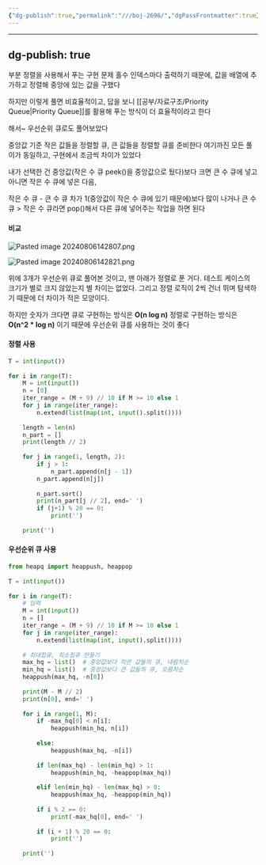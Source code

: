 ```yaml
---
{"dg-publish":true,"permalink":"///boj-2696/","dgPassFrontmatter":true}
---
```



---
dg-publish: true
---
부분 정렬을 사용해서 푸는 구현 문제
홀수 인덱스마다 출력하기 때문에, 값을 배열에 추가하고 정렬해 중앙에 있는 값을 구했다

하지만 이렇게 풀면 비효율적이고, 답을 보니 [[공부/자료구조/Priority Queue\|Priority Queue]]를 활용해 푸는 방식이 더 효율적이라고 한다

해서~ 우선순위 큐로도 풀어보았다

중앙값 기준 작은 값들을 정렬할 큐, 큰 값들을 정렬할 큐를 준비한다
여기까진 모든 풀이가 동일하고, 구현에서 조금씩 차이가 있었다

내가 선택한 건 중앙값(작은 수 큐 peek()을 중앙값으로 뒀다)보다 크면 큰 수 큐에 넣고
아니면 작은 수 큐에 넣은 다음,

작은 수 큐 - 큰 수 큐 차가 1(중앙값이 작은 수 큐에 있기 때문에)보다 많이 나거나
큰 수 큐 > 작은 수 큐라면 pop()해서 다른 큐에 넣어주는 작업을 하면 된다

#### 비교

![Pasted image 20240806142807.png](/img/user/%EC%B2%A8%EB%B6%80%ED%8C%8C%EC%9D%BC/Pasted%20image%2020240806142807.png)

![Pasted image 20240806142821.png](/img/user/%EC%B2%A8%EB%B6%80%ED%8C%8C%EC%9D%BC/Pasted%20image%2020240806142821.png)

위에 3개가 우선순위 큐로 풀어본 것이고, 맨 아래가 정렬로 푼 거다. 테스트 케이스의 크기가 별로 크지 않았는지 별 차이는 없었다. 그리고 정렬 로직이 2씩 건너 뛰며 탐색하기 때문에 더 차이가 적은 모양이다.

하지만 숫자가 크다면 큐로 구현하는 방식은 **O(n log n)**
정렬로 구현하는 방식은 **O(n^2 * log n)** 이기 때문에 우선순위 큐를 사용하는 것이 좋다
#### 정렬 사용

```python
T = int(input())  
  
for i in range(T):  
    M = int(input())  
    n = [0]  
    iter_range = (M + 9) // 10 if M >= 10 else 1  
    for j in range(iter_range):  
        n.extend(list(map(int, input().split())))  
  
    length = len(n)  
    n_part = []  
    print(length // 2)  
  
    for j in range(1, length, 2):  
        if j > 1:  
            n_part.append(n[j - 1])  
        n_part.append(n[j])  
  
        n_part.sort()  
        print(n_part[j // 2], end=' ')  
        if (j+1) % 20 == 0:  
            print('')  
  
    print('')
```

#### 우선순위 큐 사용
```python
from heapq import heappush, heappop  
  
T = int(input())  
  
for i in range(T):  
    # 입력  
    M = int(input())  
    n = []  
    iter_range = (M + 9) // 10 if M >= 10 else 1  
    for j in range(iter_range):  
        n.extend(list(map(int, input().split())))  
  
    # 최대힙큐, 최소힙큐 만들기  
    max_hq = list()  # 중앙값보다 작은 값들의 큐, 내림차순  
    min_hq = list()  # 중앙값보다 큰 값들의 큐, 오름차순  
    heappush(max_hq, -n[0])  
  
    print(M - M // 2)  
    print(n[0], end=' ')  
  
    for i in range(1, M):  
        if -max_hq[0] < n[i]:  
            heappush(min_hq, n[i])  
  
        else:  
            heappush(max_hq, -n[i])  
  
        if len(max_hq) - len(min_hq) > 1:  
            heappush(min_hq, -heappop(max_hq))  
  
        elif len(min_hq) - len(max_hq) > 0:  
            heappush(max_hq, -heappop(min_hq))  
  
        if i % 2 == 0:  
            print(-max_hq[0], end=' ')  
  
        if (i + 1) % 20 == 0:  
            print('')  
  
    print('')
```